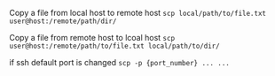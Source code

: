 Copy a file from local host to remote host
``
scp local/path/to/file.txt user@host:/remote/path/dir/
``

Copy a file from remote host to lcoal host
``
scp user@host:/remote/path/to/file.txt local/path/to/dir/
``

if ssh default port is changed
``
scp -p {port_number} ... ...
``

